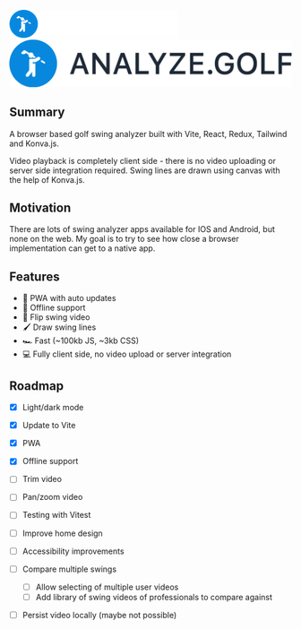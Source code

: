 ![Fancy logo](./public/light-logo.png#gh-dark-mode-only)
![Fancy logo](./public/dark-logo.png#gh-light-mode-only)

## Summary
A browser based golf swing analyzer built with Vite, React, Redux, Tailwind and Konva.js.

Video playback is completely client side - there is no video uploading or server side integration required. Swing lines are drawn using canvas with the help of Konva.js.

## Motivation
There are lots of swing analyzer apps available for IOS and Android, but none on the web. My goal is to try to see how close a browser implementation can get to a native app. 

## Features 
- 📱 PWA with auto updates
- 📶 Offline support
- 🔄 Flip swing video
- 🖌 Draw swing lines
- 🏎 Fast (~100kb JS, ~3kb CSS)
- 💻 Fully client side, no video upload or server integration

## Roadmap

- [x] Light/dark mode 
- [x] Update to Vite
- [x] PWA
- [x] Offline support
- [ ] Trim video
- [ ] Pan/zoom video
- [ ] Testing with Vitest
- [ ] Improve home design
- [ ] Accessibility improvements
- [ ] Compare multiple swings
  - [ ] Allow selecting of multiple user videos
  - [ ] Add library of swing videos of professionals to compare against 
- [ ] Persist video locally (maybe not possible)


